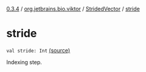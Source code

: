 [0.3.4](../../index.md) / [org.jetbrains.bio.viktor](../index.md) / [StridedVector](index.md) / [stride](.)

# stride

`val stride: Int` [(source)](https://github.com/JetBrains-Research/viktor/blob/0.3.4/src/main/kotlin/org/jetbrains/bio/viktor/StridedVector.kt#L52)

Indexing step.

